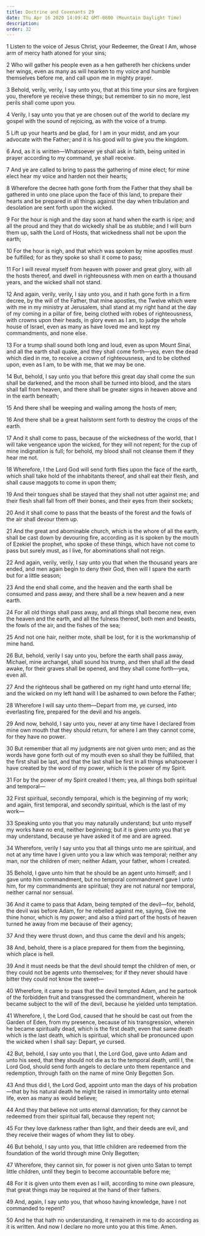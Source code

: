 ```yaml
---
title: Doctrine and Covenants 29
date: Thu Apr 16 2020 14:09:42 GMT-0600 (Mountain Daylight Time)
description: 
order: 32
---
```


<p>
  1 Listen to the voice of Jesus Christ, your Redeemer, the Great I Am, whose
  arm of mercy hath atoned for your sins;
</p>
<p>
  2 Who will gather his people even as a hen gathereth her chickens under her
  wings, even as many as will hearken to my voice and humble themselves before
  me, and call upon me in mighty prayer.
</p>
<p>
  3 Behold, verily, verily, I say unto you, that at this time your sins are
  forgiven you, therefore ye receive these things; but remember to sin no more,
  lest perils shall come upon you.
</p>
<p>
  4 Verily, I say unto you that ye are chosen out of the world to declare my
  gospel with the sound of rejoicing, as with the voice of a trump.
</p>
<p>
  5 Lift up your hearts and be glad, for I am in your midst, and am your
  advocate with the Father; and it is his good will to give you the kingdom.
</p>
<p>
  6 And, as it is written&#x2014;Whatsoever ye shall ask in faith, being united
  in prayer according to my command, ye shall receive.
</p>
<span></span>
<p>
  7 And ye are called to bring to pass the gathering of mine elect; for mine
  elect hear my voice and harden not their hearts;
</p>
<p>
  8 Wherefore the decree hath gone forth from the Father that they shall be
  gathered in unto one place upon the face of this land, to prepare their hearts
  and be prepared in all things against the day when tribulation and desolation
  are sent forth upon the wicked.
</p>
<p>
  9 For the hour is nigh and the day soon at hand when the earth is ripe; and
  all the proud and they that do wickedly shall be as stubble; and I will burn
  them up, saith the Lord of Hosts, that wickedness shall not be upon the earth;
</p>
<p>
  10 For the hour is nigh, and that which was spoken by mine apostles must be
  fulfilled; for as they spoke so shall it come to pass;
</p>
<p>
  11 For I will reveal myself from heaven with power and great glory, with all
  the hosts thereof, and dwell in righteousness with men on earth a thousand
  years, and the wicked shall not stand.
</p>
<p>
  12 And again, verily, verily, I say unto you, and it hath gone forth in a firm
  decree, by the will of the Father, that mine apostles, the Twelve which were
  with me in my ministry at Jerusalem, shall stand at my right hand at the day
  of my coming in a pillar of fire, being clothed with robes of righteousness,
  with crowns upon their heads, in glory even as I am, to judge the whole house
  of Israel, even as many as have loved me and kept my commandments, and none
  else.
</p>
<p>
  13 For a trump shall sound both long and loud, even as upon Mount Sinai, and
  all the earth shall quake, and they shall come forth&#x2014;yea, even the dead
  which died in me, to receive a crown of righteousness, and to be clothed upon,
  even as I am, to be with me, that we may be one.
</p>
<p>
  14 But, behold, I say unto you that before this great day shall come the sun
  shall be darkened, and the moon shall be turned into blood, and the stars
  shall fall from heaven, and there shall be greater signs in heaven above and
  in the earth beneath;
</p>
<p>15 And there shall be weeping and wailing among the hosts of men;</p>
<span></span>
<p>
  16 And there shall be a great hailstorm sent forth to destroy the crops of the
  earth.
</p>
<p>
  17 And it shall come to pass, because of the wickedness of the world, that I
  will take vengeance upon the wicked, for they will not repent; for the cup of
  mine indignation is full; for behold, my blood shall not cleanse them if they
  hear me not.
</p>
<p>
  18 Wherefore, I the Lord God will send forth flies upon the face of the earth,
  which shall take hold of the inhabitants thereof, and shall eat their flesh,
  and shall cause maggots to come in upon them;
</p>
<p>
  19 And their tongues shall be stayed that they shall not utter against me; and
  their flesh shall fall from off their bones, and their eyes from their
  sockets;
</p>
<p>
  20 And it shall come to pass that the beasts of the forest and the fowls of
  the air shall devour them up.
</p>
<p>
  21 And the great and abominable church, which is the whore of all the earth,
  shall be cast down by devouring fire, according as it is spoken by the mouth
  of Ezekiel the prophet, who spoke of these things, which have not come to pass
  but surely must, as I live, for abominations shall not reign.
</p>
<p>
  22 And again, verily, verily, I say unto you that when the thousand years are
  ended, and men again begin to deny their God, then will I spare the earth but
  for a little season;
</p>
<p>
  23 And the end shall come, and the heaven and the earth shall be consumed and
  pass away, and there shall be a new heaven and a new earth.
</p>
<p>
  24 For all old things shall pass away, and all things shall become new, even
  the heaven and the earth, and all the fulness thereof, both men and beasts,
  the fowls of the air, and the fishes of the sea;
</p>
<p>
  25 And not one hair, neither mote, shall be lost, for it is the workmanship of
  mine hand.
</p>
<p>
  26 But, behold, verily I say unto you, before the earth shall pass away,
  Michael, mine archangel, shall sound his trump, and then shall all the dead
  awake, for their graves shall be opened, and they shall come forth&#x2014;yea,
  even all.
</p>
<p>
  27 And the righteous shall be gathered on my right hand unto eternal life; and
  the wicked on my left hand will I be ashamed to own before the Father;
</p>
<p>
  28 Wherefore I will say unto them&#x2014;Depart from me, ye cursed, into
  everlasting fire, prepared for the devil and his angels.
</p>
<p>
  29 And now, behold, I say unto you, never at any time have I declared from
  mine own mouth that they should return, for where I am they cannot come, for
  they have no power.
</p>
<p>
  30 But remember that all my judgments are not given unto men; and as the words
  have gone forth out of my mouth even so shall they be fulfilled, that the
  first shall be last, and that the last shall be first in all things whatsoever
  I have created by the word of my power, which is the power of my Spirit.
</p>
<p>
  31 For by the power of my Spirit created I them; yea, all things both
  spiritual and temporal&#x2014;
</p>
<p>
  32 First spiritual, secondly temporal, which is the beginning of my work; and
  again, first temporal, and secondly spiritual, which is the last of my
  work&#x2014;
</p>
<p>
  33 Speaking unto you that you may naturally understand; but unto myself my
  works have no end, neither beginning; but it is given unto you that ye may
  understand, because ye have asked it of me and are agreed.
</p>
<p>
  34 Wherefore, verily I say unto you that all things unto me are spiritual, and
  not at any time have I given unto you a law which was temporal; neither any
  man, nor the children of men; neither Adam, your father, whom I created.
</p>
<p>
  35 Behold, I gave unto him that he should be an agent unto himself; and I gave
  unto him commandment, but no temporal commandment gave I unto him, for my
  commandments are spiritual; they are not natural nor temporal, neither carnal
  nor sensual.
</p>
<p>
  36 And it came to pass that Adam, being tempted of the devil&#x2014;for,
  behold, the devil was before Adam, for he rebelled against me, saying, Give me
  thine honor, which is my power; and also a third part of the hosts of heaven
  turned he away from me because of their agency;
</p>
<p>37 And they were thrust down, and thus came the devil and his angels;</p>
<p>
  38 And, behold, there is a place prepared for them from the beginning, which
  place is hell.
</p>
<p>
  39 And it must needs be that the devil should tempt the children of men, or
  they could not be agents unto themselves; for if they never should have bitter
  they could not know the sweet&#x2014;
</p>
<p>
  40 Wherefore, it came to pass that the devil tempted Adam, and he partook of
  the forbidden fruit and transgressed the commandment, wherein he became
  subject to the will of the devil, because he yielded unto temptation.
</p>
<p>
  41 Wherefore, I, the Lord God, caused that he should be cast out from the
  Garden of Eden, from my presence, because of his transgression, wherein he
  became spiritually dead, which is the first death, even that same death which
  is the last death, which is spiritual, which shall be pronounced upon the
  wicked when I shall say: Depart, ye cursed.
</p>
<p>
  42 But, behold, I say unto you that I, the Lord God, gave unto Adam and unto
  his seed, that they should not die as to the temporal death, until I, the Lord
  God, should send forth angels to declare unto them repentance and redemption,
  through faith on the name of mine Only Begotten Son.
</p>
<p>
  43 And thus did I, the Lord God, appoint unto man the days of his
  probation&#x2014;that by his natural death he might be raised in immortality
  unto eternal life, even as many as would believe;
</p>
<p>
  44 And they that believe not unto eternal damnation; for they cannot be
  redeemed from their spiritual fall, because they repent not;
</p>
<p>
  45 For they love darkness rather than light, and their deeds are evil, and
  they receive their wages of whom they list to obey.
</p>
<p>
  46 But behold, I say unto you, that little children are redeemed from the
  foundation of the world through mine Only Begotten;
</p>
<p>
  47 Wherefore, they cannot sin, for power is not given unto Satan to tempt
  little children, until they begin to become accountable before me;
</p>
<p>
  48 For it is given unto them even as I will, according to mine own pleasure,
  that great things may be required at the hand of their fathers.
</p>
<p>
  49 And, again, I say unto you, that whoso having knowledge, have I not
  commanded to repent?
</p>
<p>
  50 And he that hath no understanding, it remaineth in me to do according as it
  is written. And now I declare no more unto you at this time. Amen.
</p>
